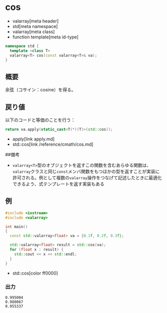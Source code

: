 # cos
* valarray[meta header]
* std[meta namespace]
* valarray[meta class]
* function template[meta id-type]

```cpp
namespace std {
  template <class T>
  valarray<T> cos(const valarray<T>& va);
}
```

## 概要
余弦（コサイン：cosine）を得る。


## 戻り値
以下のコードと等価のことを行う：

```cpp
return va.apply(static_cast<T(*)(T)>(std::cos));
```
* apply[link apply.md]
* std::cos[link /reference/cmath/cos.md]


##備考
- `valarray<T>`型のオブジェクトを返すこの関数を含むあらゆる関数は、`valarray`クラスと同じ`const`メンバ関数をもつほかの型を返すことが実装に許可される。例として複数の`valarray`操作をつなげて記述したときに最適化できるよう、式テンプレートを返す実装もある


## 例
```cpp example
#include <iostream>
#include <valarray>

int main()
{
  const std::valarray<float> va = {0.1f, 0.2f, 0.3f};

  std::valarray<float> result = std::cos(va);
  for (float x : result) {
    std::cout << x << std::endl;
  }
}
```
* std::cos[color ff0000]

### 出力
```
0.995004
0.980067
0.955337
```


